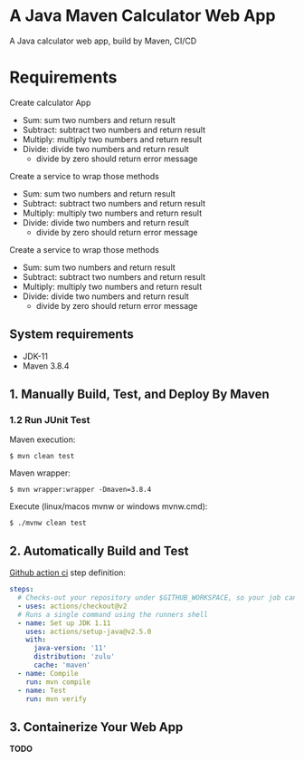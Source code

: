# A Java Maven Calculator Web App

A Java calculator web app, build by Maven, CI/CD

# Requirements

Create calculator App

* Sum: sum two numbers and return result
* Subtract: subtract two numbers and return result
* Multiply: multiply two numbers and return result
* Divide: divide two numbers and return result
    * divide by zero should return error message

Create a service to wrap those methods

* Sum: sum two numbers and return result
* Subtract: subtract two numbers and return result
* Multiply: multiply two numbers and return result
* Divide: divide two numbers and return result
    * divide by zero should return error message

Create a service to wrap those methods

* Sum: sum two numbers and return result
* Subtract: subtract two numbers and return result
* Multiply: multiply two numbers and return result
* Divide: divide two numbers and return result
    * divide by zero should return error message

## System requirements

* JDK-11
* Maven 3.8.4

## 1. Manually Build, Test, and Deploy By Maven

### 1.2 Run JUnit Test

Maven execution:

```console
$ mvn clean test
```

Maven wrapper:

```console
$ mvn wrapper:wrapper -Dmaven=3.8.4
```

Execute (linux/macos mvnw or windows mvnw.cmd):

```console
$ ./mvnw clean test
```

## 2. Automatically Build and Test

[Github action ci](.github/workflows/ci.yml) step definition:

```yaml
steps:
  # Checks-out your repository under $GITHUB_WORKSPACE, so your job can access it
  - uses: actions/checkout@v2
  # Runs a single command using the runners shell
  - name: Set up JDK 1.11
    uses: actions/setup-java@v2.5.0
    with:
      java-version: '11'
      distribution: 'zulu'
      cache: 'maven'
  - name: Compile
    run: mvn compile
  - name: Test
    run: mvn verify
```

## 3. Containerize Your Web App

**TODO**
